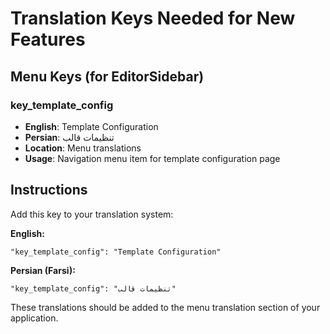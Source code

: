 # Translation Keys Needed for New Features

## Menu Keys (for EditorSidebar)

### key_template_config
- **English**: Template Configuration
- **Persian**: تنظیمات قالب
- **Location**: Menu translations
- **Usage**: Navigation menu item for template configuration page

## Instructions

Add this key to your translation system:

**English:**
```
"key_template_config": "Template Configuration"
```

**Persian (Farsi):**
```
"key_template_config": "تنظیمات قالب"
```

These translations should be added to the menu translation section of your application.
